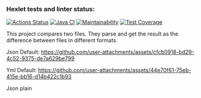 ### Hexlet tests and linter status:
[![Actions Status](https://github.com/MarieTask/java-project-71/workflows/hexlet-check/badge.svg)](https://github.com/Jeleshka321/java-project-71/actions)
[![Java CI](https://github.com/MarieTask/java-project-71/actions/workflows/main.yml/badge.svg)](https://github.com/Jeleshka321/java-project-71/actions/workflows/main.yml)
[![Maintainability](https://api.codeclimate.com/v1/badges/aa9042c618d8a99cdebd/maintainability)](https://codeclimate.com/github/Jeleshka321/java-project-71/maintainability)
[![Test Coverage](https://api.codeclimate.com/v1/badges/aa9042c618d8a99cdebd/test_coverage)](https://codeclimate.com/github/Jeleshka321/java-project-71/test_coverage)


This project compares two files. They parse and get the result as the difference between files in different formats.

Json Default: https://github.com/user-attachments/assets/cfcb0918-bd29-4c52-9375-de7a629be799

Yml Default: https://github.com/user-attachments/assets/44e70f61-75eb-415e-bb16-d14b422c1b93

Json plain
